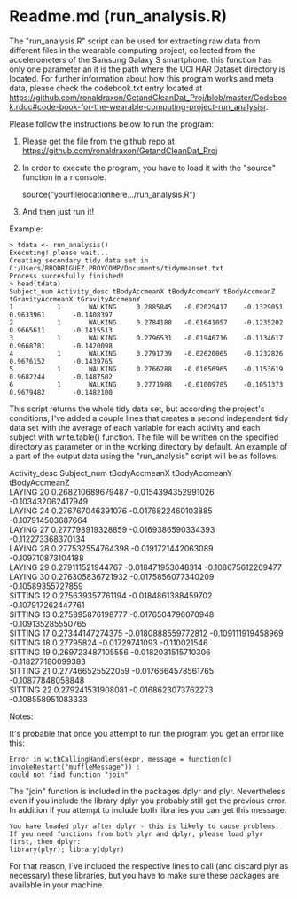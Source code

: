 # Readme.md (run_analysis.R)															


The "run_analysis.R" script can be used for extracting raw data 
from different files in the wearable computing project, collected 
from the accelerometers of the Samsung Galaxy S smartphone.
this function has only one parameter an it is the path where the
UCI HAR Dataset directory is located.
For further information about how this program works and meta data, please 
check the codebook.txt entry located 
at https://github.com/ronaldraxon/GetandCleanDat_Proj/blob/master/Codebook.rdoc#code-book-for-the-wearable-computing-project-run_analysisr.

Please follow the instructions below to run the program: 

1) Please get the file from the github repo 
   at https://github.com/ronaldraxon/GetandCleanDat_Proj

2) In order to execute the program, you have to load it 
   with the "source" function in a r console.

	source("yourfilelocationhere.../run_analysis.R")

3) And then just run it!

Example:

	> tdata <- run_analysis()
	Executing! please wait...
	Creating secondary tidy data set in C:/Users/RRODRIGUEZ.PROYCOMP/Documents/tidymeanset.txt
	Process succesfully finished!
	> head(tdata)
  	Subject_num Activity_desc tBodyAccmeanX tBodyAccmeanY tBodyAccmeanZ tGravityAccmeanX tGravityAccmeanY
	1           1       WALKING     0.2885845   -0.02029417    -0.1329051        0.9633961       -0.1408397
	2           1       WALKING     0.2784188   -0.01641057    -0.1235202        0.9665611       -0.1415513
	3           1       WALKING     0.2796531   -0.01946716    -0.1134617        0.9668781       -0.1420098
	4           1       WALKING     0.2791739   -0.02620065    -0.1232826        0.9676152       -0.1439765
	5           1       WALKING     0.2766288   -0.01656965    -0.1153619        0.9682244       -0.1487502
	6           1       WALKING     0.2771988   -0.01009785    -0.1051373        0.9679482       -0.1482100

This script returns the whole tidy data set, but according the project's conditions, I've added 
a couple lines that creates a second independent tidy data set with the average of each variable 
for each activity and each subject with write.table() function. The file will be written on the 
specified directory as parameter or in the working directory by default. An example of a part of the output 
data using the "run_analysis" script will be as follows:

   Activity_desc	Subject_num	tBodyAccmeanX		tBodyAccmeanY		tBodyAccmeanZ	
   LAYING		20		0.268210689679487	-0.0154394352991026	-0.103432062417949	
   LAYING		24		0.276767046391076	-0.0176822460103885	-0.107914503687664	
   LAYING		27		0.277798919328859	-0.0169386590334393	-0.112273368370134	
   LAYING		28		0.277532554764398	-0.0191721442063089	-0.109710873104188	
   LAYING		29		0.279111521944767	-0.018471953048314	-0.108675612269477	
   LAYING		30		0.276305836721932	-0.0175856077340209	-0.10589355727859	
   SITTING		12		0.275639357761194	-0.0184861388459702	-0.107917262447761	
   SITTING		13		0.275895876198777	-0.0176504796070948	-0.109135285550765	
   SITTING		17		0.27344147274375	-0.0180888559772812	-0.109111919458969	
   SITTING		18		0.27795824		-0.01729741093		-0.110021546		
   SITTING		19		0.269723487105556	-0.0182031515710306	-0.118277180099383	
   SITTING		21		0.277466525522059	-0.0176664578561765	-0.10877848058848	
   SITTING		22		0.279241531908081	-0.0168623073762273	-0.108558951083333	

Notes:

It's probable that once you attempt to run the program you get an error like this:

 	Error in withCallingHandlers(expr, message = function(c) invokeRestart("muffleMessage")) : 
  	could not find function "join"
 
The "join" function is included in the packages dplyr and plyr. Nevertheless even if you include the library
dplyr you probably still get the previous error. In addition if you attempt to include both libraries you 
can  get this message: 

	You have loaded plyr after dplyr - this is likely to cause problems.
	If you need functions from both plyr and dplyr, please load plyr first, then dplyr:
	library(plyr); library(dplyr)

For that reason, I´ve included the respective lines to call (and discard plyr as necessary) these libraries, 
but you have to make sure these packages are available in your machine.
